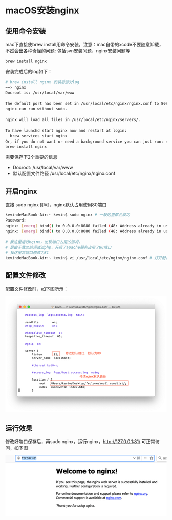 
# macOS安装nginx

## 使用命令安装
mac下直接使brew install用命令安装，注意：mac自带的xcode不要随意卸载，不然会出各种奇怪的问题: 包括svn安装问题、nginx安装问题等
```bash
brew install nginx
```
安装完成后的log如下：
```bash
# brew install nginx 安装后部分log
==> nginx
Docroot is: /usr/local/var/www

The default port has been set in /usr/local/etc/nginx/nginx.conf to 8080 so that
nginx can run without sudo.

nginx will load all files in /usr/local/etc/nginx/servers/.

To have launchd start nginx now and restart at login:
  brew services start nginx
Or, if you do not want or need a background service you can just run: nginx
brew install nginx
```
需要保存下2个重要的信息
- Docroot: /usr/local/var/www
- 默认配置文件路径 /usr/local/etc/nginx/nginx.conf

## 开启nginx
直接 sudo nginx 即可，nginx默认占用使用80端口
```bash
kevindeMacBook-Air:~ kevin$ sudo nginx # 一般这里都会成功
Password:
nginx: [emerg] bind() to 0.0.0.0:8080 failed (48: Address already in use)
nginx: [emerg] bind() to 0.0.0.0:8080 failed (48: Address already in use)

# 我这里运行nginx，出现端口占用的情况，
# 是由于我之前调试过php，开启了apache服务占用了80端口
# 我这里将端口修改为81
kevindeMacBook-Air:~ kevin$ vi /usr/local/etc/nginx/nginx.conf # 打开配置文件修改端口
```
## 配置文件修改
配置文件修改时，如下图所示：

![ops_mac_install_nginx_2.png](../../../images/blog/ops/ops_mac_install_nginx_2.png)


## 运行效果
修改好端口保存后，再sudo nginx，运行nginx，http://127.0.0.1:81/ 可正常访问，如下图

![ops_mac_install_nginx_1.png](../../../images/blog/ops/ops_mac_install_nginx_1.png)